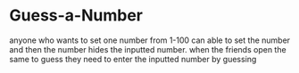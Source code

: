 # Guess-a-Number
anyone who wants to set one number from 1-100 can able to set the number and then the number hides the inputted number. when the friends open the same to guess they need to enter the inputted number by guessing
